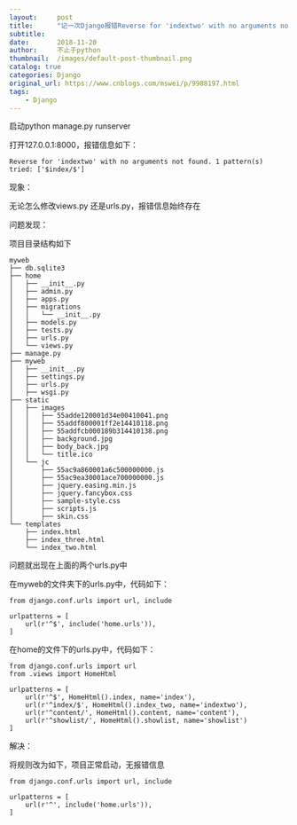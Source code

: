 ```yaml
---
layout:     post
title:      "记一次Django报错Reverse for 'indextwo' with no arguments not found. 1 pattern(s) tried: ['$index/$']-不止于python"
subtitle:   
date:       2018-11-20
author:     不止于python
thumbnail:  /images/default-post-thumbnail.png
catalog: true
categories: Django
original_url: https://www.cnblogs.com/mswei/p/9988197.html
tags:
    - Django
---
```


启动python manage.py runserver

打开127.0.0.1:8000，报错信息如下：

```
Reverse for 'indextwo' with no arguments not found. 1 pattern(s) tried: ['$index/$']
```

现象：

无论怎么修改views.py 还是urls.py，报错信息始终存在

问题发现：

项目目录结构如下

```
myweb
├── db.sqlite3
├── home
│   ├── __init__.py
│   ├── admin.py
│   ├── apps.py
│   ├── migrations
│   │   └── __init__.py
│   ├── models.py
│   ├── tests.py
│   ├── urls.py
│   └── views.py
├── manage.py
├── myweb
│   ├── __init__.py
│   ├── settings.py
│   ├── urls.py
│   ├── wsgi.py
├── static
│   ├── images
│   │   ├── 55adde120001d34e00410041.png
│   │   ├── 55addf800001ff2e14410118.png
│   │   ├── 55addfcb000189b314410138.png
│   │   ├── background.jpg
│   │   ├── body_back.jpg
│   │   └── title.ico
│   └── jc
│       ├── 55ac9a860001a6c500000000.js
│       ├── 55ac9ea30001ace700000000.js
│       ├── jquery.easing.min.js
│       ├── jquery.fancybox.css
│       ├── sample-style.css
│       ├── scripts.js
│       ├── skin.css
└── templates
    ├── index.html
    ├── index_three.html
    └── index_two.html
```

问题就出现在上面的两个urls.py中

在myweb的文件夹下的urls.py中，代码如下：

```
from django.conf.urls import url, include

urlpatterns = [
    url(r'^$', include('home.urls')),
]
```

在home的文件下的urls.py中，代码如下：

```
from django.conf.urls import url
from .views import HomeHtml

urlpatterns = [
    url(r'^$', HomeHtml().index, name='index'),
    url(r'^index/$', HomeHtml().index_two, name='indextwo'),
    url(r'^content/', HomeHtml().content, name='content'),
    url(r'^showlist/', HomeHtml().showlist, name='showlist')
]
```

解决：

将规则改为如下，项目正常启动，无报错信息

```
from django.conf.urls import url, include

urlpatterns = [
    url(r'^', include('home.urls')),
]
```